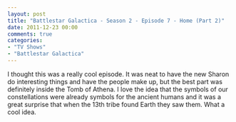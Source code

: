 ```yaml
---
layout: post
title: "Battlestar Galactica - Season 2 - Episode 7 - Home (Part 2)"
date: 2011-12-23 00:00
comments: true
categories:
- "TV Shows"
- "Battlestar Galactica"
---
```


I thought this was a really cool episode. It was neat to have the
new Sharon do interesting things and have the people make up, but
the best part was definitely inside the Tomb of Athena. I love
the idea that the symbols of our constellations were already
symbols for the ancient humans and it was a great surprise that
when the 13th tribe found Earth they saw them. What a cool idea.

